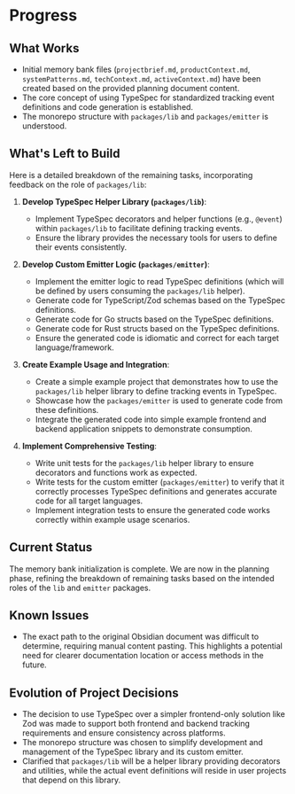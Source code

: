 # Progress

## What Works

- Initial memory bank files (`projectbrief.md`, `productContext.md`, `systemPatterns.md`, `techContext.md`, `activeContext.md`) have been created based on the provided planning document content.
- The core concept of using TypeSpec for standardized tracking event definitions and code generation is established.
- The monorepo structure with `packages/lib` and `packages/emitter` is understood.

## What's Left to Build

Here is a detailed breakdown of the remaining tasks, incorporating feedback on the role of `packages/lib`:

1.  **Develop TypeSpec Helper Library (`packages/lib`)**:
    *   Implement TypeSpec decorators and helper functions (e.g., `@event`) within `packages/lib` to facilitate defining tracking events.
    *   Ensure the library provides the necessary tools for users to define their events consistently.

2.  **Develop Custom Emitter Logic (`packages/emitter`)**:
    *   Implement the emitter logic to read TypeSpec definitions (which will be defined by users consuming the `packages/lib` helper).
    *   Generate code for TypeScript/Zod schemas based on the TypeSpec definitions.
    *   Generate code for Go structs based on the TypeSpec definitions.
    *   Generate code for Rust structs based on the TypeSpec definitions.
    *   Ensure the generated code is idiomatic and correct for each target language/framework.

3.  **Create Example Usage and Integration**:
    *   Create a simple example project that demonstrates how to use the `packages/lib` helper library to define tracking events in TypeSpec.
    *   Showcase how the `packages/emitter` is used to generate code from these definitions.
    *   Integrate the generated code into simple example frontend and backend application snippets to demonstrate consumption.

4.  **Implement Comprehensive Testing**:
    *   Write unit tests for the `packages/lib` helper library to ensure decorators and functions work as expected.
    *   Write tests for the custom emitter (`packages/emitter`) to verify that it correctly processes TypeSpec definitions and generates accurate code for all target languages.
    *   Implement integration tests to ensure the generated code works correctly within example usage scenarios.

## Current Status

The memory bank initialization is complete. We are now in the planning phase, refining the breakdown of remaining tasks based on the intended roles of the `lib` and `emitter` packages.

## Known Issues

- The exact path to the original Obsidian document was difficult to determine, requiring manual content pasting. This highlights a potential need for clearer documentation location or access methods in the future.

## Evolution of Project Decisions

- The decision to use TypeSpec over a simpler frontend-only solution like Zod was made to support both frontend and backend tracking requirements and ensure consistency across platforms.
- The monorepo structure was chosen to simplify development and management of the TypeSpec library and its custom emitter.
- Clarified that `packages/lib` will be a helper library providing decorators and utilities, while the actual event definitions will reside in user projects that depend on this library.
